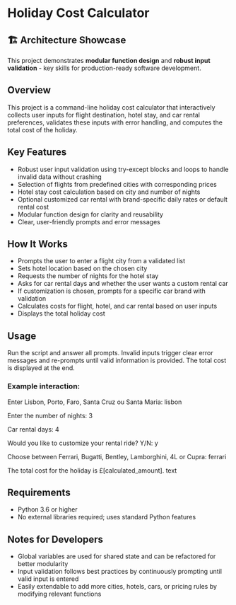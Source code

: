 # Holiday Cost Calculator

## 🏗 Architecture Showcase
This project demonstrates **modular function design** and **robust input validation** - key skills for production-ready software development.

## Overview  
This project is a command-line holiday cost calculator that interactively collects user inputs for flight destination, hotel stay, and car rental preferences, validates these inputs with error handling, and computes the total cost of the holiday.

## Key Features  
- Robust user input validation using try-except blocks and loops to handle invalid data without crashing  
- Selection of flights from predefined cities with corresponding prices  
- Hotel stay cost calculation based on city and number of nights  
- Optional customized car rental with brand-specific daily rates or default rental cost  
- Modular function design for clarity and reusability  
- Clear, user-friendly prompts and error messages  

## How It Works  
- Prompts the user to enter a flight city from a validated list  
- Sets hotel location based on the chosen city  
- Requests the number of nights for the hotel stay  
- Asks for car rental days and whether the user wants a custom rental car  
- If customization is chosen, prompts for a specific car brand with validation  
- Calculates costs for flight, hotel, and car rental based on user inputs  
- Displays the total holiday cost  

## Usage  
Run the script and answer all prompts. Invalid inputs trigger clear error messages and re-prompts until valid information is provided. The total cost is displayed at the end.

### Example interaction:  

Enter Lisbon, Porto, Faro, Santa Cruz ou Santa Maria: lisbon

Enter the number of nights: 3

Car rental days: 4

Would you like to customize your rental ride? Y/N: y

Choose between Ferrari, Bugatti, Bentley, Lamborghini, 4L or Cupra: ferrari

The total cost for the holiday is £[calculated_amount].
text

## Requirements  
- Python 3.6 or higher  
- No external libraries required; uses standard Python features

## Notes for Developers  
- Global variables are used for shared state and can be refactored for better modularity  
- Input validation follows best practices by continuously prompting until valid input is entered  
- Easily extendable to add more cities, hotels, cars, or pricing rules by modifying relevant functions
